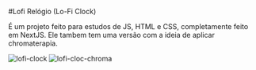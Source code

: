 #Lofi Relógio (Lo-Fi Clock)

É um projeto feito para estudos de JS, HTML e CSS, completamente feito em NextJS.
Ele tambem tem uma versão com a ideia de aplicar chromaterapia.

![lofi-clock](https://user-images.githubusercontent.com/84084794/137997148-66a3985d-0df5-48d8-9350-ee378b5d00ff.png)
![lofi-cloc-chroma](https://user-images.githubusercontent.com/84084794/137997208-dcaddaf9-00e4-4f8c-a932-6e3e89fbbd55.png)
